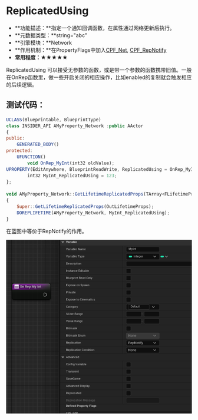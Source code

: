 # ReplicatedUsing

- **功能描述：**指定一个通知回调函数，在属性通过网络更新后执行。
- **元数据类型：**string="abc"
- **引擎模块：**Network
- **作用机制：**在PropertyFlags中加入[CPF_Net](../../../../Flags/EPropertyFlags/CPF_Net.md), [CPF_RepNotify](../../../../Flags/EPropertyFlags/CPF_RepNotify.md)
- **常用程度：**★★★★★

ReplicatedUsing 可以接受无参数的函数，或是带一个参数的函数携带旧值。一般在OnRep函数里，做一些开启关闭的相应操作，比如enabled的复制就会触发相应的后续逻辑。

## 测试代码：

```jsx
UCLASS(Blueprintable, BlueprintType)
class INSIDER_API AMyProperty_Network :public AActor
{
public:
	GENERATED_BODY()
protected:
	UFUNCTION()
		void OnRep_MyInt(int32 oldValue);
UPROPERTY(EditAnywhere, BlueprintReadWrite, ReplicatedUsing = OnRep_MyInt)
		int32 MyInt_ReplicatedUsing = 123;
};

void AMyProperty_Network::GetLifetimeReplicatedProps(TArray<FLifetimeProperty>& OutLifetimeProps) const
{
	Super::GetLifetimeReplicatedProps(OutLifetimeProps);
	DOREPLIFETIME(AMyProperty_Network, MyInt_ReplicatedUsing);
}
```

在蓝图中等价于RepNotify的作用。

![Untitled](Untitled.png)